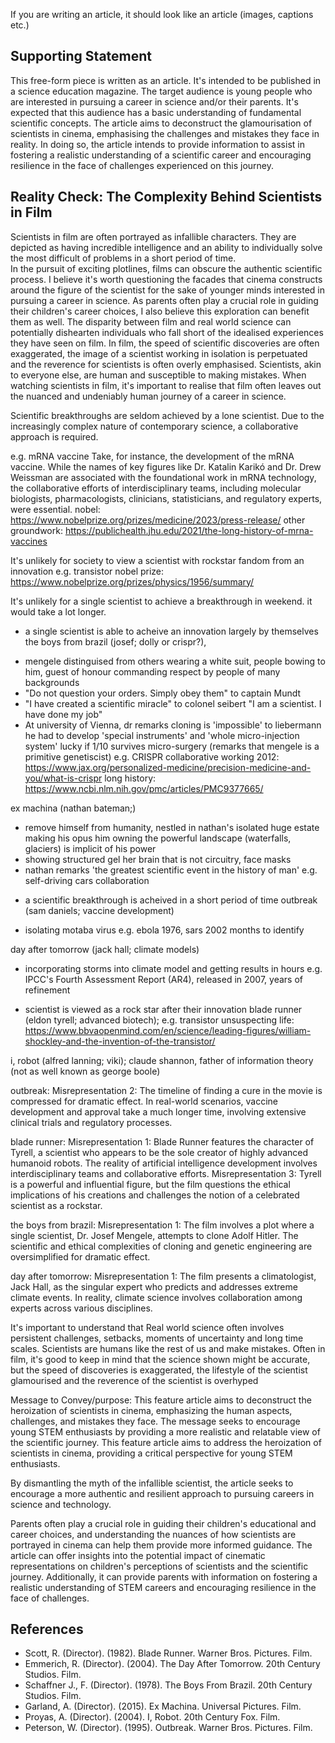 <!-- SPDX-License-Identifier: zlib-acknowledgement -->
If you are writing an article, it should look like an article
(images, captions etc.)

## Supporting Statement
This free-form piece is written as an article. 
It's intended to be published in a science education magazine.
The target audience is young people who are interested in pursuing a career in science and/or their parents.
It's expected that this audience has a basic understanding of fundamental scientific concepts. 
The article aims to deconstruct the glamourisation of scientists in cinema, emphasising the challenges and mistakes they face in reality.
In doing so, the article intends to provide information to assist in fostering a realistic understanding of a scientific career and encouraging resilience in the face of challenges experienced on this journey.

## Reality Check: The Complexity Behind Scientists in Film 

Scientists in film are often portrayed as infallible characters. 
They are depicted as having incredible intelligence and an ability to individually solve the most difficult of problems in a short period of time.   
In the pursuit of exciting plotlines, films can obscure the authentic scientific process.
I believe it's worth questioning the facades that cinema constructs around the figure of the scientist for the sake of younger minds interested in pursuing a career in science.
As parents often play a crucial role in guiding their children's career choices, I also believe this exploration can benefit them as well.
The disparity between film and real world science can potentially dishearten individuals who fall short of the idealised experiences they have seen on film.
In film, the speed of scientific discoveries are often exaggerated, the image of a scientist working in isolation is perpetuated and the reverence for scientists is often overly emphasised.
Scientists, akin to everyone else, are human and susceptible to making mistakes. 
When watching scientists in film, it's important to realise that film often leaves out the nuanced and undeniably human journey of a career in science.

Scientific breakthroughs are seldom achieved by a lone scientist. 
Due to the increasingly complex nature of contemporary science, a collaborative approach is required.

e.g. mRNA vaccine
Take, for instance, the development of the mRNA vaccine. 
While the names of key figures like Dr. Katalin Karikó and Dr. Drew Weissman are associated with the 
foundational work in mRNA technology, the collaborative efforts of interdisciplinary teams, 
including molecular biologists, pharmacologists, clinicians, statisticians, and regulatory experts, were essential. 
nobel: https://www.nobelprize.org/prizes/medicine/2023/press-release/
other groundwork: https://publichealth.jhu.edu/2021/the-long-history-of-mrna-vaccines 


It's unlikely for society to view a scientist with rockstar fandom from an innovation
e.g. transistor
nobel prize: https://www.nobelprize.org/prizes/physics/1956/summary/

It's unlikely for a single scientist to achieve a breakthrough in weekend. it would take a lot longer.

* a single scientist is able to acheive an innovation largely by themselves
the boys from brazil (josef; dolly or crispr?), 
- mengele distinguised from others wearing a white suit, people bowing to him, guest of honour commanding respect by people of many backgrounds
- "Do not question your orders. Simply obey them" to captain Mundt
- "I have created a scientific miracle" to colonel seibert
"I am a scientist. I have done my job" 
- At university of Vienna, dr remarks cloning is 'impossible' to liebermann
he had to develop 'special instruments' and 'whole micro-injection system'
lucky if 1/10 survives micro-surgery
(remarks that mengele is a primitive genetiscist)
e.g. CRISPR collaborative
working 2012: https://www.jax.org/personalized-medicine/precision-medicine-and-you/what-is-crispr
long history: https://www.ncbi.nlm.nih.gov/pmc/articles/PMC9377665/ 

ex machina (nathan bateman;)
- remove himself from humanity, nestled in nathan's isolated huge estate making his opus
him owning the powerful landscape (waterfalls, glaciers) is implicit of his power
- showing structured gel her brain that is not circuitry, face masks
- nathan remarks 'the greatest scientific event in the history of man'
e.g. self-driving cars collaboration

* a scientific breakthrough is acheived in a short period of time
outbreak (sam daniels; vaccine development)
- isolating motaba virus
e.g. ebola 1976, sars 2002 months to identify

day after tomorrow (jack hall; climate models)
- incorporating storms into climate model and getting results in hours 
e.g. IPCC's Fourth Assessment Report (AR4), released in 2007, years of refinement

* scientist is viewed as a rock star after their innovation
blade runner (eldon tyrell; advanced biotech); 
e.g. transistor
unsuspecting life: https://www.bbvaopenmind.com/en/science/leading-figures/william-shockley-and-the-invention-of-the-transistor/

i, robot (alfred lanning; viki);
claude shannon, father of information theory (not as well known as george boole)

outbreak:
Misrepresentation 2: The timeline of finding a cure in the movie is compressed for dramatic effect. In real-world scenarios, vaccine development and approval take a much longer time, involving extensive clinical trials and regulatory processes.

blade runner:
Misrepresentation 1: Blade Runner features the character of Tyrell, a scientist who appears to be the sole creator of highly advanced humanoid robots. The reality of artificial intelligence development involves interdisciplinary teams and collaborative efforts.
Misrepresentation 3: Tyrell is a powerful and influential figure, but the film questions the ethical implications of his creations and challenges the notion of a celebrated scientist as a rockstar.

the boys from brazil:
Misrepresentation 1: The film involves a plot where a single scientist, Dr. Josef Mengele, attempts to clone Adolf Hitler. The scientific and ethical complexities of cloning and genetic engineering are oversimplified for dramatic effect.

day after tomorrow:
Misrepresentation 1: The film presents a climatologist, Jack Hall, as the singular expert who predicts and addresses extreme climate events. 
In reality, climate science involves collaboration among experts across various disciplines.


It's important to understand that Real world science often involves persistent challenges, setbacks, moments of uncertainty and long time scales. 
Scientists are humans like the rest of us and make mistakes.
Often in film, it's good to keep in mind that the science shown might be accurate, but the speed of discoveries is exaggerated, the lifestyle of the scientist glamourised and the reverence of the scientist is overhyped


Message to Convey/purpose: This feature article aims to deconstruct the heroization of scientists in cinema, emphasizing the human aspects, challenges, and mistakes they face. 
The message seeks to encourage young STEM enthusiasts by providing a more realistic and relatable view of the scientific journey.
This feature article aims to address the heroization of scientists in cinema, providing a critical perspective for young STEM enthusiasts. 

By dismantling the myth of the infallible scientist, the article seeks to encourage a more authentic and resilient approach to pursuing careers in science and technology.

Parents often play a crucial role in guiding their children's educational and career choices, 
and understanding the nuances of how scientists are portrayed in cinema can help them provide more informed guidance. 
The article can offer insights into the potential impact of cinematic representations on children's perceptions of scientists and the scientific journey. 
Additionally, it can provide parents with information on fostering a realistic understanding of STEM careers and encouraging resilience in the face of challenges.

## References
* Scott, R. (Director). (1982). Blade Runner. Warner Bros. Pictures. Film.
* Emmerich, R. (Director). (2004). The Day After Tomorrow. 20th Century Studios. Film.
* Schaffner J., F. (Director). (1978). The Boys From Brazil. 20th Century Studios. Film.
* Garland, A. (Director). (2015). Ex Machina. Universal Pictures. Film.
* Proyas, A. (Director). (2004). I, Robot. 20th Century Fox. Film.
* Peterson, W. (Director). (1995). Outbreak. Warner Bros. Pictures. Film.
